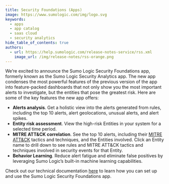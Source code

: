 ```yaml
---
title: Security Foundations (Apps)
image: https://www.sumologic.com/img/logo.svg
keywords:
  - apps
  - app catalog
  - saas cloud
  - security analytics
hide_table_of_contents: true
authors:
  - url: https://help.sumologic.com/release-notes-service/rss.xml
    image_url: /img/release-notes/rss-orange.png
---
```


We’re excited to announce the Sumo Logic Security Foundations app, formerly known as the Sumo Logic Security Analytics app. The new app condenses the most powerful features of the previous version of the app into feature-packed dashboards that not only show you the most important alerts to investigate, but the entities that pose the greatest risk. Here are some of the key features the new app offers:

* **Alerts analysis**. Get a holistic view into the alerts generated from rules, including the top 10 alerts, alert geolocations, unusual alerts, and alert spikes.
* **Entity risk assessment**. View the high-risk Entities in your system for a selected time period.
* **MITRE ATT&CK correlation**. See the top 10 alerts, including their [MITRE ATT&CK](https://attack.mitre.org/) tactics and techniques, and the Entities involved. Click an Entity name to drill down to see rules and MITRE ATT&CK tactics and techniques involved in security events for that Entity.
* **Behavior Learning**. Reduce alert fatigue and eliminate false positives by leveraging Sumo Logic’s built-in machine learning capabilities.

Check out our technical documentation [here](/docs/integrations/sumo-apps/security-foundations/) to learn how you can set up and use the Sumo Logic Security Foundations app.